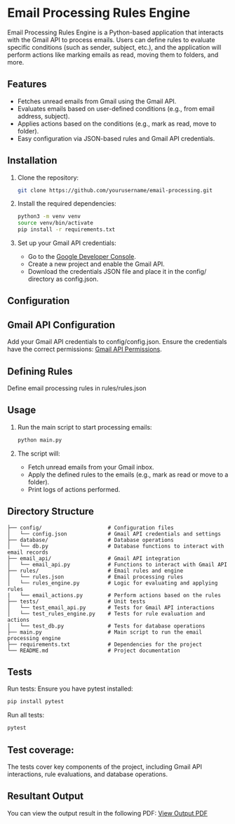 # Email Processing Rules Engine

Email Processing Rules Engine is a Python-based application that interacts with the Gmail API to process emails. Users can define rules to evaluate specific conditions (such as sender, subject, etc.), and the application will perform actions like marking emails as read, moving them to folders, and more.

## Features

- Fetches unread emails from Gmail using the Gmail API.
- Evaluates emails based on user-defined conditions (e.g., from email address, subject).
- Applies actions based on the conditions (e.g., mark as read, move to folder).
- Easy configuration via JSON-based rules and Gmail API credentials.

## Installation

1. Clone the repository:
	```bash
	git clone https://github.com/yourusername/email-processing.git
	```

2. Install the required dependencies:
	```bash
	python3 -m venv venv
	source venv/bin/activate
	pip install -r requirements.txt
	```

3. Set up your Gmail API credentials:

	- Go to the [Google Developer Console](https://console.cloud.google.com/).
	- Create a new project and enable the Gmail API.
	- Download the credentials JSON file and place it in the config/ directory as config.json.

## Configuration

## Gmail API Configuration
Add your Gmail API credentials to config/config.json. Ensure the credentials have the correct permissions: [Gmail API Permissions](https://www.googleapis.com/auth/gmail.modify).

## Defining Rules
Define email processing rules in rules/rules.json

## Usage
1. Run the main script to start processing emails:
	```bash
	python main.py
	```

2. The script will:
	- Fetch unread emails from your Gmail inbox.
	- Apply the defined rules to the emails (e.g., mark as read or move to a folder).
	- Print logs of actions performed.

## Directory Structure
```
├── config/                     # Configuration files
│   └── config.json             # Gmail API credentials and settings
├── database/                   # Database operations
│   └── db.py                   # Database functions to interact with email records
├── email_api/                  # Gmail API integration
│   └── email_api.py            # Functions to interact with Gmail API
├── rules/                      # Email rules and engine
│   └── rules.json              # Email processing rules
│   └── rules_engine.py         # Logic for evaluating and applying rules
|   └── email_actions.py        # Perform actions based on the rules
├── tests/                      # Unit tests
│   └── test_email_api.py       # Tests for Gmail API interactions
│   └── test_rules_engine.py    # Tests for rule evaluation and actions
│   └── test_db.py              # Tests for database operations
├── main.py                     # Main script to run the email processing engine
├── requirements.txt            # Dependencies for the project
└── README.md                   # Project documentation
```

## Tests
Run tests:
Ensure you have pytest installed:
```bash
pip install pytest
```

Run all tests:
```bash
pytest
```
## Test coverage:
The tests cover key components of the project, including Gmail API interactions, rule evaluations, and database operations.

## Resultant Output 
You can view the output result in the following PDF:
[View Output PDF](https://github.com/vaishucnu/Rule-Driven-Email-Actions/blob/main/Output%20Results.pdf)
